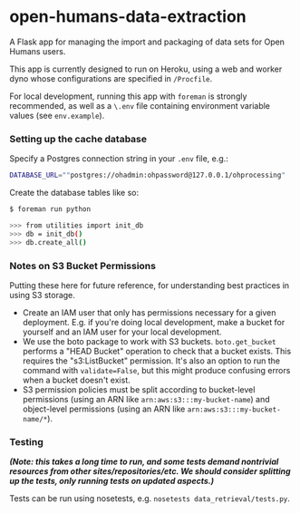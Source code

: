 open-humans-data-extraction
===========================

A Flask app for managing the import and packaging of data sets for Open
Humans users.

This app is currently designed to run on Heroku, using a web and worker dyno
whose configurations are specified in `/Procfile`.

For local development, running this app with `foreman` is strongly recommended,
as well as a `\.env` file containing environment variable values (see
`env.example`).

### Setting up the cache database

Specify a Postgres connection string in your `.env` file, e.g.:

```sh
DATABASE_URL=""postgres://ohadmin:ohpassword@127.0.0.1/ohprocessing"
```

Create the database tables like so:

```sh
$ foreman run python

>>> from utilities import init_db
>>> db = init_db()
>>> db.create_all()
```

### Notes on S3 Bucket Permissions

Putting these here for future reference, for understanding best practices in
using S3 storage.

* Create an IAM user that only has permissions necessary for a given deployment.
E.g. if you're doing local development, make a bucket for yourself and an IAM
user for your local development.
* We use the boto package to work with S3 buckets. `boto.get_bucket` performs a
"HEAD Bucket" operation to check that a bucket exists. This requires the
"s3:ListBucket" permission. It's also an option to run the command with
`validate=False`, but this might produce confusing errors when a bucket doesn't
exist.
* S3 permission policies must be split according to bucket-level permissions
(using an ARN like `arn:aws:s3:::my-bucket-name`) and object-level permissions
(using an ARN like `arn:aws:s3:::my-bucket-name/*`).


### Testing

***(Note: this takes a long time to run, and some tests demand nontrivial
  resources from other sites/repositories/etc. We should consider splitting
  up the tests, only running tests on updated aspects.)***

Tests can be run using nosetests, e.g. `nosetests data_retrieval/tests.py`.
